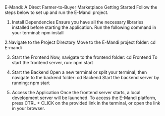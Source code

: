 E-Mandi: A Direct Farmer-to-Buyer Marketplace
Getting Started
Follow the steps below to set up and run the E-Mandi project.

1. Install Dependencies
Ensure you have all the necessary libraries installed before starting the application. Run the following command in your terminal:
npm install

2.Navigate to the Project Directory
Move to the E-Mandi project folder:
cd E-mandi

3. Start the Frontend
Now, navigate to the frontend folder:
cd Frontend
To start the frontend server, run:
npm start

4. Start the Backend
Open a new terminal or split your terminal, then navigate to the backend folder:
cd Backend
Start the backend server by running:
npm start

5. Access the Application
Once the frontend server starts, a local development server will be launched. To access the E-Mandi platform, press CTRL + CLICK on the provided link in the terminal, or open the link in your browser.
